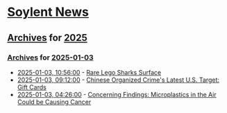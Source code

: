 # [Soylent News](../../../README.md)

## [Archives](../../index.md) for [2025](../index.md)

### [Archives](../../index.md) for [2025-01-03](index.md)

* [2025-01-03, 10:56:00](https://soylentnews.org/article.pl?sid=25/01/02/108200&from=rss) - [Rare Lego Sharks Surface](https://soylentnews.org/article.pl?sid=25/01/02/108200&from=rss)
* [2025-01-03, 09:12:00](https://soylentnews.org/article.pl?sid=25/01/02/105233&from=rss) - [Chinese Organized Crime's Latest U.S. Target: Gift Cards](https://soylentnews.org/article.pl?sid=25/01/02/105233&from=rss)
* [2025-01-03, 04:26:00](https://soylentnews.org/article.pl?sid=25/01/01/1532216&from=rss) - [Concerning Findings: Microplastics in the Air Could be Causing Cancer](https://soylentnews.org/article.pl?sid=25/01/01/1532216&from=rss)
